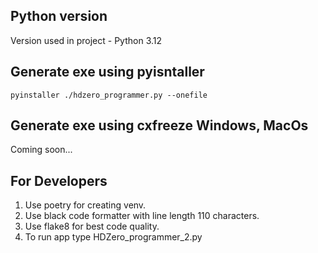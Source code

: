 ## Python version

Version used in project - Python 3.12

## Generate exe using pyisntaller

```
pyinstaller ./hdzero_programmer.py --onefile
```

## Generate exe using cxfreeze Windows, MacOs

Coming soon...

## For Developers

1. Use poetry for creating venv.
2. Use black code formatter with line length 110 characters.
3. Use flake8 for best code quality.
4. To run app type HDZero_programmer_2.py
